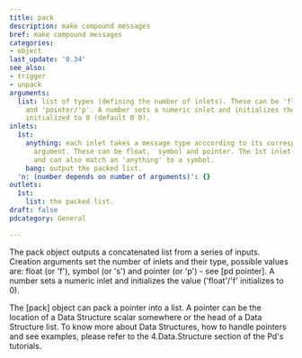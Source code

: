 ```yaml
---
title: pack
description: make compound messages
bref: make compound messages
categories:
- object
last_update: '0.34'
see_also:
- trigger
- unpack
arguments:
  list: list of types (defining the number of inlets). These can be 'float/'f',  'symbol/'s'
    and 'pointer/'p'. A number sets a numeric inlet and initializes the value,  'float/f'
    initialized to 0 (default 0 0).
inlets:
  1st:
    anything: each inlet takes a message type acccording to its corresponding creation
      argument. These can be float,  symbol and pointer. The 1st inlet causes an output
      and can also match an 'anything' to a symbol.
    bang: output the packed list.
  'n: (number depends on number of arguments)': {}
outlets:
  1st:
    list: the packed list.
draft: false
pdcategory: General

---
```

The pack object outputs a concatenated list from a series of inputs. Creation arguments set the number of inlets and their type,  possible values are: float (or 'f'),  symbol (or 's') and pointer (or 'p') - see [pd pointer]. A number sets a numeric inlet and initializes the value ('float'/'f' initializes to 0).

The [pack] object can pack a pointer into a list. A pointer can be the location of a Data Structure scalar somewhere or the head of a Data Structure list. To know more about Data Structures,  how to handle pointers and see examples,  please refer to the 4.Data.Structure section of the Pd's tutorials.
